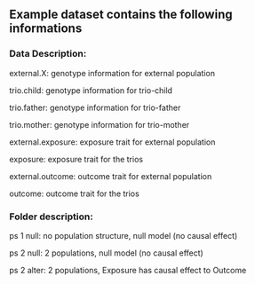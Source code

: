 ## Example dataset contains the following informations

### Data Description:
external.X: genotype information for external population

trio.child: genotype information for trio-child 

trio.father: genotype information for trio-father

trio.mother: genotype information for trio-mother


external.exposure: exposure trait for external population

exposure: exposure trait for the trios 

external.outcome: outcome trait for external population

outcome: outcome trait for the trios

### Folder description:
ps 1 null: no population structure, null model (no causal effect)

ps 2 null: 2 populations, null model (no causal effect)

ps 2 alter: 2 populations, Exposure has causal effect to Outcome


